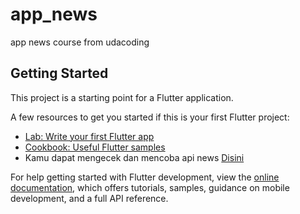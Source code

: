 # app_news

app news course from udacoding

## Getting Started

This project is a starting point for a Flutter application.

A few resources to get you started if this is your first Flutter project:

- [Lab: Write your first Flutter app](https://docs.flutter.dev/get-started/codelab)
- [Cookbook: Useful Flutter samples](https://docs.flutter.dev/cookbook)
- Kamu dapat mengecek dan mencoba api news [Disini](https://github.com/myaasiinh/appnew)

For help getting started with Flutter development, view the
[online documentation](https://docs.flutter.dev/), which offers tutorials,
samples, guidance on mobile development, and a full API reference.
